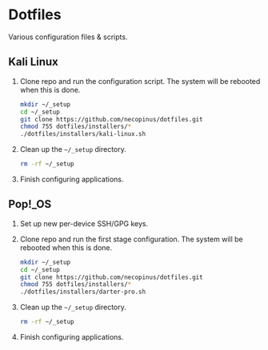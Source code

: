 # Dotfiles

Various configuration files & scripts.

## Kali Linux

1. Clone repo and run the configuration script. The system will be
   rebooted when this is done.

	```bash
	mkdir ~/_setup
	cd ~/_setup
	git clone https://github.com/necopinus/dotfiles.git
	chmod 755 dotfiles/installers/*
	./dotfiles/installers/kali-linux.sh
	```

2. Clean up the `~/_setup` directory.

	```bash
	rm -rf ~/_setup
	```

3. Finish configuring applications.

## Pop!_OS

1. Set up new per-device SSH/GPG keys.

2. Clone repo and run the first stage configuration. The system will be
   rebooted when this is done.

	```bash
	mkdir ~/_setup
	cd ~/_setup
	git clone https://github.com/necopinus/dotfiles.git
	chmod 755 dotfiles/installers/*
	./dotfiles/installers/darter-pro.sh
	```

3. Clean up the `~/_setup` directory.

	```bash
	rm -rf ~/_setup
	```

4. Finish configuring applications.
